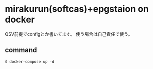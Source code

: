 # mirakurun(softcas)+epgstaion on docker

QSV前提でconfigとか書いてます。
使う場合は自己責任で使う。

## command

```
$ docker-compose up -d
```
